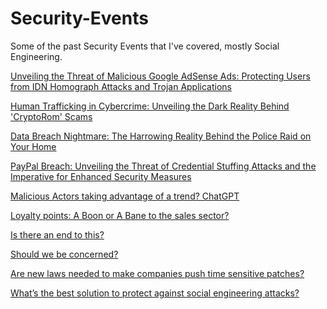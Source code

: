 # Security-Events
Some of the past Security Events that I've covered, mostly Social Engineering.

<a href="https://github.com/HarshaBaddigam/Security-Events/blob/main/Unveiling%20the%20Threat%20of%20Malicious%20Google%20AdSense%20Ads:%20Protecting%20Users%20from%20IDN%20Homograph%20Attacks%20and%20Trojan%20Applications.md">Unveiling the Threat of Malicious Google AdSense Ads: Protecting Users from IDN Homograph Attacks and Trojan Applications</a>

<a href="https://github.com/HarshaBaddigam/Security-Events/blob/main/HumanTraffickinginCybercrime%3AUnveilingtheDarkRealityBehind'CryptoRom'Scams.md">Human Trafficking in Cybercrime: Unveiling the Dark Reality Behind 'CryptoRom' Scams</a>

<a href="https://github.com/HarshaBaddigam/Security-Events/blob/main/DataBreachNightmare%3ATheHarrowingRealityBehindthePoliceRaidonYourHome.md">Data Breach Nightmare: The Harrowing Reality Behind the Police Raid on Your Home</a>

<a href="https://github.com/HarshaBaddigam/Security-Events/blob/main/PayPal%20Breach%3A%20Unveiling%20the%20Threat%20of%20Credential%20Stuffing%20Attacks%20and%20the%20Imperative%20for%20Enhanced%20Security%20Measures.md">PayPal Breach: Unveiling the Threat of Credential Stuffing Attacks and the Imperative for Enhanced Security Measures</a>

<a href="https://google.com">Malicious Actors taking advantage of a trend? ChatGPT</a>

<a href="https://google.com">Loyalty points: A Boon or A Bane to the sales sector?</a>

<a href="https://google.com">Is there an end to this?</a>

<a href="https://google.com">Should we be concerned?</a>

<a href="https://google.com">Are new laws needed to make companies push time sensitive patches?</a>

<a href="https://google.com">What’s the best solution to protect against social engineering attacks?</a>
